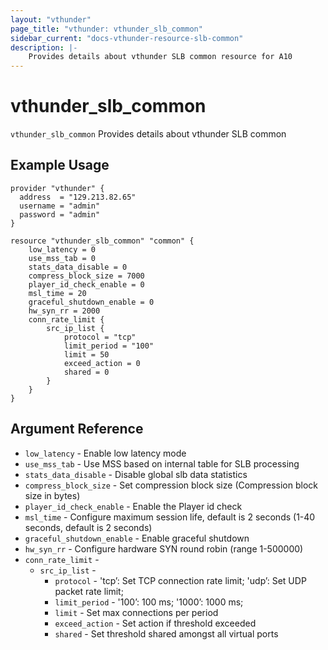 ```yaml
---
layout: "vthunder"
page_title: "vthunder: vthunder_slb_common"
sidebar_current: "docs-vthunder-resource-slb-common"
description: |-
    Provides details about vthunder SLB common resource for A10
---
```


# vthunder\_slb\_common

`vthunder_slb_common` Provides details about vthunder SLB common
## Example Usage


```hcl
provider "vthunder" {
  address  = "129.213.82.65"
  username = "admin"
  password = "admin"
}

resource "vthunder_slb_common" "common" {
	low_latency = 0
	use_mss_tab = 0
	stats_data_disable = 0
	compress_block_size = 7000
	player_id_check_enable = 0
	msl_time = 20
	graceful_shutdown_enable = 0
	hw_syn_rr = 2000 
	conn_rate_limit {
		src_ip_list {
			protocol = "tcp"
			limit_period = "100"
			limit = 50
			exceed_action = 0
			shared = 0
		}
	}
}
```

## Argument Reference

* `low_latency` - Enable low latency mode
* `use_mss_tab` - Use MSS based on internal table for SLB processing
* `stats_data_disable` - Disable global slb data statistics
* `compress_block_size` - Set compression block size (Compression block size in bytes)
* `player_id_check_enable` - Enable the Player id check
* `msl_time` - Configure maximum session life, default is 2 seconds (1-40 seconds, default is 2 seconds)
* `graceful_shutdown_enable` - Enable graceful shutdown
* `hw_syn_rr` - Configure hardware SYN round robin (range 1-500000)
* `conn_rate_limit` - 
    * `src_ip_list` - 
        * `protocol` - 'tcp’: Set TCP connection rate limit; 'udp’: Set UDP packet rate limit;
        * `limit_period` - '100’: 100 ms; '1000’: 1000 ms;
        * `limit` - Set max connections per period
        * `exceed_action` - Set action if threshold exceeded
        * `shared` - Set threshold shared amongst all virtual ports
